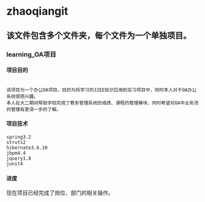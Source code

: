 # zhaoqiangit
## 该文件包含多个文件夹，每个文件为一个单独项目。
### learning_OA项目
#### 项目目的
```

该项目为一个办公OA项目，目的为将学习的J2EE知识应用到实习项目中，同时本人对于OA办公系统很感兴趣。
本人在大二期间帮助学校完成了教务管理系统的成绩、课程的管理模块，同时希望对OA中业务流的管理有更深一步的了解。

```
#### 项目技术
```
spring3.2
struts2
hibernate3.6.10
jbpm4.4
jquery1.8
junit4
```
#### 进度
现在项目已经完成了岗位、部门的相关操作。
